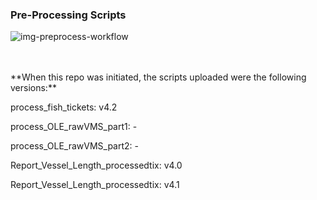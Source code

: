 ### Pre-Processing Scripts

![img-preprocess-workflow](https://github.com/mfisher5/VMS-nwfsc/blob/master/ProcessVMS/methods/preprocess_scripts_workflow.png?raw=true)
<br>

<br>
<br>
**When this repo was initiated, the scripts uploaded were the following versions:**

process_fish_tickets: v4.2

process_OLE_rawVMS_part1: -

process_OLE_rawVMS_part2: - 

Report_Vessel_Length_processedtix: v4.0

Report_Vessel_Length_processedtix: v4.1
